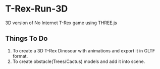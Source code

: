 # T-Rex-Run-3D
3D version of No Internet T-Rex game using THREE.js

## Things To Do
1) To create a 3D T-Rex Dinosour with animations and export it in GLTF format.
2) To create obstacle(Trees/Cactus) models and add it into scene.
